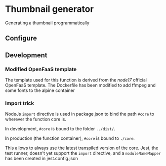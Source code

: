 # Thumbnail generator

Generating a thumbnail programmatically

## Configure


## Development

### Modified OpenFaaS template

The template used for this function is derived from the *node17* official OpenFaaS template.
The Dockerfile has been modified to add ffmpeg and some fonts to the alpine container

### Import trick

NodeJs `import` directive is used in package.json to bind the path `#core` to wherever the function core is.

In development, `#core` is bound to the folder `../dist/`.

In production (the function container), `#core` is bound to `./core`.

This allows to always use the latest transpiled version of the core. 
Jest, the test runner, doesn't yet support the `import` directive, and a `moduleNameMapper` has been created in jest.config.json
